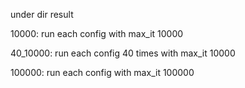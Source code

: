 under dir result

10000: run each config with max_it 10000

40_10000: run each config 40 times with max_it 10000

100000: run each config with max_it 100000